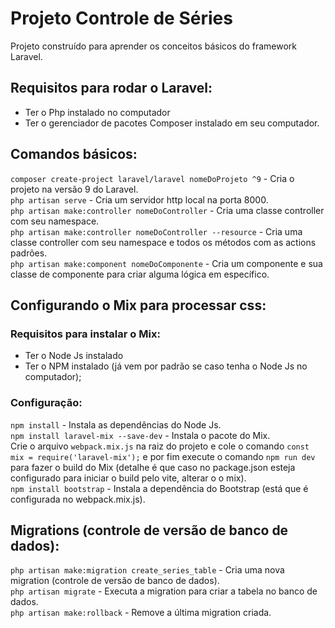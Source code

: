 # Projeto Controle de Séries
Projeto construído para aprender os conceitos básicos do framework Laravel.

## Requisitos para rodar o Laravel:
- Ter o Php instalado no computador
- Ter o gerenciador de pacotes Composer instalado em seu computador.

## Comandos básicos:
``` composer create-project laravel/laravel nomeDoProjeto ^9 ``` - Cria o projeto na versão 9 do Laravel. <br>
``` php artisan serve ``` - Cria um servidor http local na porta 8000. <br>
``` php artisan make:controller nomeDoController ``` - Cria uma classe controller com seu namespace. <br>
``` php artisan make:controller nomeDoController --resource ``` - Cria uma classe controller com seu namespace e todos os métodos com as actions padrões. <br>
``` php artisan make:component nomeDoComponente ``` - Cria um componente e sua classe de componente para criar alguma lógica em específico.

## Configurando o Mix para processar css:
### Requisitos para instalar o Mix:
- Ter o Node Js instalado
- Ter o NPM instalado (já vem por padrão se caso tenha o Node Js no computador);

### Configuração:
``` npm install ``` - Instala as dependências do Node Js. <br>
``` npm install laravel-mix --save-dev ``` - Instala o pacote do Mix. <br>
Crie o arquivo ``` webpack.mix.js ``` na raiz do projeto e cole o comando ``` const mix = require('laravel-mix'); ``` e por fim execute o comando ``` npm run dev ``` para fazer o build do Mix (detalhe é que caso no package.json esteja configurado para iniciar o build pelo vite, alterar o o mix).<br>
``` npm install bootstrap ``` - Instala a dependência do Bootstrap (está que é configurada no webpack.mix.js). <br>

## Migrations (controle de versão de banco de dados):
``` php artisan make:migration create_series_table ``` - Cria uma nova migration (controle de versão de banco de dados). <br>
``` php artisan migrate ``` - Executa a migration para criar a tabela no banco de dados. <br>
``` php artisan make:rollback ``` - Remove a última migration criada. <br>
